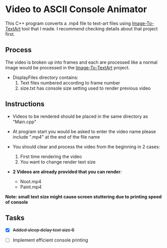 # Video to ASCII Console Animator

This C++ program converts a .mp4 file to text-art files using [Image-To-TextArt](https://github.com/FahdSeddik/Image-To-TextArt) tool that I made.
I recommend checking details about that project first.


## Process

The video is broken up into frames and each are processed like a normal image would be processed in the [Image-To-TextArt](https://github.com/FahdSeddik/Image-To-TextArt)
project.

- DisplayFiles directory contains:
    1. Text files numbered according to frame number
    2. size.txt has console size setting used to render previous video

## Instructions

- Videos to be rendered should be placed in the same directory as "Main.cpp"  
- At program start you would be asked to enter the video name please include ".mp4" at the end of the file name  
- You should clear and process the video from the beginning in 2 cases:  
    1. First time rendering the video
    2. You want to change render text size 

- **2 Videos are already provided that you can render**:  
    - Noot.mp4  
    - Paint.mp4
    
 **Note: small text size might cause screen stuttering due to printing speed of console**  
 ## Tasks
 
 - [x] <s>Added sleep delay text size 6</s>
 - [ ] Implement efficient console printing

